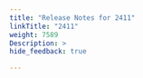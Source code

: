 ```yaml
---
title: "Release Notes for 2411"
linkTitle: "2411"
weight: 7589
Description: >
hide_feedback: true

---
```


